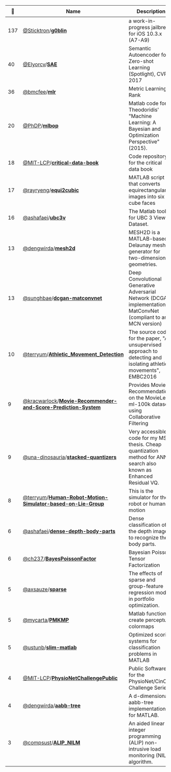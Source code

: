 |:star2: | Name | Description | 🌍|
|---|---|---|---|
|137|[@Sticktron](https://github.com/Sticktron)/[**g0blin**](https://github.com/Sticktron/g0blin)|a work-in-progress jailbreak for iOS 10.3.x (A7-A9)||
|40|[@Elyorcv](https://github.com/Elyorcv)/[**SAE**](https://github.com/Elyorcv/SAE)|Semantic Autoencoder for Zero-shot Learning (Spotlight), CVPR 2017|[:arrow_upper_right:](https://elyorcv.github.io/projects/sae)|
|36|[@bmcfee](https://github.com/bmcfee)/[**mlr**](https://github.com/bmcfee/mlr)|Metric Learning to Rank||
|20|[@PhDP](https://github.com/PhDP)/[**mlbop**](https://github.com/PhDP/mlbop)|Matlab code for S. Theodoridis' "Machine Learning: A Bayesian and Optimization Perspective" (2015).||
|18|[@MIT-LCP](https://github.com/MIT-LCP)/[**critical-data-book**](https://github.com/MIT-LCP/critical-data-book)|Code repository for the critical data book||
|17|[@rayryeng](https://github.com/rayryeng)/[**equi2cubic**](https://github.com/rayryeng/equi2cubic)|MATLAB script that converts equirectangular images into six cube faces||
|16|[@ashafaei](https://github.com/ashafaei)/[**ubc3v**](https://github.com/ashafaei/ubc3v)|The Matlab toolkit for UBC 3 View Dataset.|[:arrow_upper_right:](http://www.cs.ubc.ca/~shafaei/homepage/projects/crv16.php)|
|13|[@dengwirda](https://github.com/dengwirda)/[**mesh2d**](https://github.com/dengwirda/mesh2d)|MESH2D is a MATLAB-based Delaunay mesh generator for two-dimensional geometries.||
|13|[@sunghbae](https://github.com/sunghbae)/[**dcgan-matconvnet**](https://github.com/sunghbae/dcgan-matconvnet)|Deep Convolutional Generative Adversarial Network (DCGAN) implementation on MatConvNet (compliant to any MCN version)||
|10|[@terryum](https://github.com/terryum)/[**Athletic_Movement_Detection**](https://github.com/terryum/Athletic_Movement_Detection)|The source codes for the paper, "An unsupervised approach to detecting and isolating athletic movements", EMBC2016||
|9|[@kracwarlock](https://github.com/kracwarlock)/[**Movie-Recommender-and-Score-Prediction-System**](https://github.com/kracwarlock/Movie-Recommender-and-Score-Prediction-System)|Provides Movie Recommendations on the MovieLens ml-100k dataset using Collaborative Filtering||
|9|[@una-dinosauria](https://github.com/una-dinosauria)/[**stacked-quantizers**](https://github.com/una-dinosauria/stacked-quantizers)|Very accessible code for my MSc thesis. Cheap quantization method for ANN search also known as Enhanced Residual VQ.||
|8|[@terryum](https://github.com/terryum)/[**Human-Robot-Motion-Simulator-based-on-Lie-Group**](https://github.com/terryum/Human-Robot-Motion-Simulator-based-on-Lie-Group)|This is the simulator for the robot or human motion||
|6|[@ashafaei](https://github.com/ashafaei)/[**dense-depth-body-parts**](https://github.com/ashafaei/dense-depth-body-parts)|Dense classification of the depth images to recognize the body parts.|[:arrow_upper_right:](http://www.cs.ubc.ca/~shafaei/homepage/projects/crv16.php)|
|6|[@ch237](https://github.com/ch237)/[**BayesPoissonFactor**](https://github.com/ch237/BayesPoissonFactor)|Bayesian Poisson Tensor Factorization||
|5|[@axsauze](https://github.com/axsauze)/[**sparse**](https://github.com/axsauze/sparse)|The effects of sparse and group-feature regression models in portfolio optimization.||
|5|[@mycarta](https://github.com/mycarta)/[**PMKMP**](https://github.com/mycarta/PMKMP)|Matlab function to create perceptual colormaps|[:arrow_upper_right:](http://www.mathworks.com/matlabcentral/fileexchange/28982-perceptually-improved-colormaps)|
|5|[@ustunb](https://github.com/ustunb)/[**slim-matlab**](https://github.com/ustunb/slim-matlab)|Optimized scoring systems for classification problems in MATLAB||
|4|[@MIT-LCP](https://github.com/MIT-LCP)/[**PhysioNetChallengePublic**](https://github.com/MIT-LCP/PhysioNetChallengePublic)|Public Software for the PhysioNet/CinC Challenge Series||
|4|[@dengwirda](https://github.com/dengwirda)/[**aabb-tree**](https://github.com/dengwirda/aabb-tree)|A d-dimensional aabb-tree implementation for MATLAB.||
|3|[@compsust](https://github.com/compsust)/[**ALIP_NILM**](https://github.com/compsust/ALIP_NILM)|An aided linear integer programming (ALIP) non-intrusive load monitoring (NILM) algorithm.||

